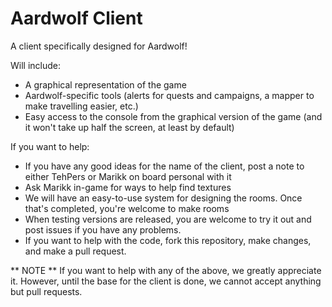 Aardwolf Client
======

A client specifically designed for Aardwolf!

Will include:
- A graphical representation of the game
- Aardwolf-specific tools (alerts for quests and campaigns, a mapper to make travelling easier, etc.)
- Easy access to the console from the graphical version of the game (and it won't take up half the screen, at least by default)

If you want to help:
- If you have any good ideas for the name of the client, post a note to either TehPers or Marikk on board personal with it
- Ask Marikk in-game for ways to help find textures
- We will have an easy-to-use system for designing the rooms. Once that's completed, you're welcome to make rooms
- When testing versions are released, you are welcome to try it out and post issues if you have any problems.
- If you want to help with the code, fork this repository, make changes, and make a pull request.

** NOTE ** If you want to help with any of the above, we greatly appreciate it. However, until the base for the client is done, we cannot accept anything but pull requests.
